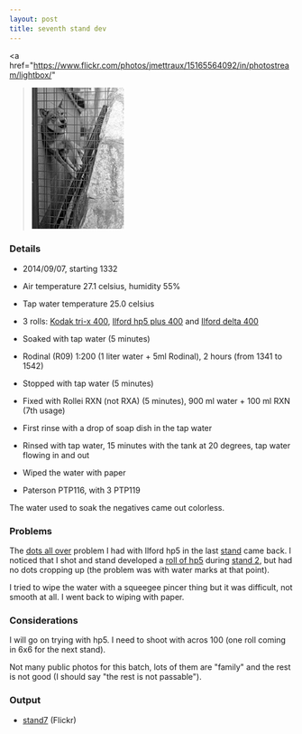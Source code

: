 ```yaml
---
layout: post
title: seventh stand dev
---
```


<a
  href="https://www.flickr.com/photos/jmettraux/15165564092/in/photostream/lightbox/"
><img
  class="top-left"
  src="/images/stand7_dog.jpg"
/></a>

### Details

* 2014/09/07, starting 1332
* Air temperature 27.1 celsius, humidity 55%
* Tap water temperature 25.0 celsius
* 3 rolls: [Kodak tri-x 400](https://www.flickr.com/search/?tags=roll341&sort=date-posted-desc&user_id=48024574%40N00), [Ilford hp5 plus 400](https://www.flickr.com/search/?tags=roll344&sort=date-posted-desc&user_id=48024574%40N00) and [Ilford delta 400](https://www.flickr.com/search/?tags=roll347&sort=date-posted-desc&user_id=48024574%40N00)
* Soaked with tap water (5 minutes)
* Rodinal (R09) 1:200 (1 liter water + 5ml Rodinal), 2 hours (from 1341 to 1542)
* Stopped with tap water (5 minutes)
* Fixed with Rollei RXN (not RXA) (5 minutes), 900 ml water + 100 ml RXN (7th usage)
* First rinse with a drop of soap dish in the tap water
* Rinsed with tap water, 15 minutes with the tank at 20 degrees, tap water flowing in and out
* Wiped the water with paper

* Paterson PTP116, with 3 PTP119

The water used to soak the negatives came out colorless.

### Problems

The [dots all over](https://www.flickr.com/photos/jmettraux/14875733120/in/photostream/lightbox) problem I had with Ilford hp5 in the last [stand](2014-08-29-sixth-stand-dev.html) came back. I noticed that I shot and stand developed a [roll of hp5](https://www.flickr.com/search/?tags=roll292&sort=date-posted-desc&user_id=48024574%40N00) during [stand 2](2014-07-05-second-stand-dev.html), but had no dots cropping up (the problem was with water marks at that point).

I tried to wipe the water with a squeegee pincer thing but it was difficult, not smooth at all. I went back to wiping with paper.

### Considerations

I will go on trying with hp5. I need to shoot with acros 100 (one roll coming in 6x6 for the next stand).

Not many public photos for this batch, lots of them are "family" and the rest is not good (I should say "the rest is not passable").

### Output

* [stand7](https://www.flickr.com/search/?tags=stand7&sort=date-posted-desc&user_id=48024574%40N00) (Flickr)

